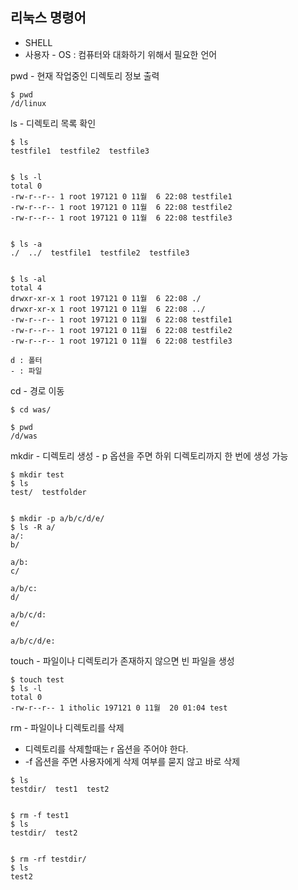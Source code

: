 ## 리눅스 명령어

- SHELL
- 사용자 - OS : 컴퓨터와 대화하기 위해서 필요한 언어

pwd - 현재 작업중인 디렉토리 정보 출력

```
$ pwd
/d/linux
```

ls - 디렉토리 목록 확인

```
$ ls
testfile1  testfile2  testfile3


$ ls -l
total 0
-rw-r--r-- 1 root 197121 0 11월  6 22:08 testfile1
-rw-r--r-- 1 root 197121 0 11월  6 22:08 testfile2
-rw-r--r-- 1 root 197121 0 11월  6 22:08 testfile3


$ ls -a
./  ../  testfile1  testfile2  testfile3


$ ls -al
total 4
drwxr-xr-x 1 root 197121 0 11월  6 22:08 ./
drwxr-xr-x 1 root 197121 0 11월  6 22:08 ../
-rw-r--r-- 1 root 197121 0 11월  6 22:08 testfile1
-rw-r--r-- 1 root 197121 0 11월  6 22:08 testfile2
-rw-r--r-- 1 root 197121 0 11월  6 22:08 testfile3

d : 폴터
- : 파일
```

cd - 경로 이동

```
$ cd was/

$ pwd
/d/was
```

mkdir - 디렉토리 생성 - p 옵션을 주면 하위 디렉토리까지 한 번에 생성 가능

```
$ mkdir test
$ ls
test/  testfolder


$ mkdir -p a/b/c/d/e/
$ ls -R a/
a/:
b/

a/b:
c/

a/b/c:
d/

a/b/c/d:
e/

a/b/c/d/e:
```

touch - 파일이나 디렉토리가 존재하지 않으면 빈 파일을 생성

```
$ touch test
$ ls -l
total 0
-rw-r--r-- 1 itholic 197121 0 11월  20 01:04 test
```

rm - 파일이나 디렉토리를 삭제

- 디렉토리를 삭제할때는 r 옵션을 주어야 한다.
- -f 옵션을 주면 사용자에게 삭제 여부를 묻지 않고 바로 삭제

```
$ ls
testdir/  test1  test2


$ rm -f test1
$ ls
testdir/  test2


$ rm -rf testdir/
$ ls
test2
```
